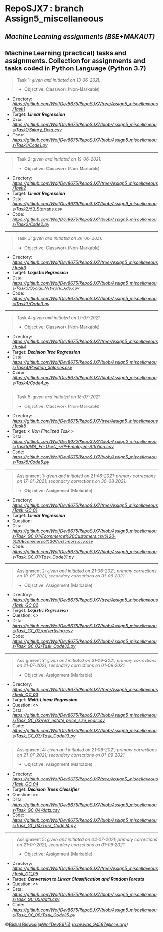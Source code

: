 # RepoSJX7 : branch Assign5_miscellaneous
_Machine Learning assignments (BSE+MAKAUT)_
---
Machine Learning (practical) tasks and assignments. 
Collection for assignments and tasks coded in Python Language (Python 3.7) 
---
> Task 1: _given and initiated on 13-06-2021._
> - Objective: Classwork (Non-Markable)
- Directory: _https://github.com/WolfDev8675/RepoSJX7/tree/Assign5_miscellaneous/Task1_
- Target: _**Linear Regression**_
- Data: _https://github.com/WolfDev8675/RepoSJX7/blob/Assign5_miscellaneous/Task1/Salary_Data.csv_
- Code: _https://github.com/WolfDev8675/RepoSJX7/blob/Assign5_miscellaneous/Task1/Code1.py_
---
> Task 2: _given and initiated on 19-06-2021._
> - Objective: Classwork (Non-Markable)
- Directory: _https://github.com/WolfDev8675/RepoSJX7/tree/Assign5_miscellaneous/Task2_
- Target: _**Linear Regression**_
- Data: _https://github.com/WolfDev8675/RepoSJX7/blob/Assign5_miscellaneous/Task2/50_Startups.csv_
- Code: _https://github.com/WolfDev8675/RepoSJX7/blob/Assign5_miscellaneous/Task2/Code2.py_
---
> Task 3: _given and initiated on 20-06-2021._
> - Objective: Classwork (Non-Markable)
- Directory: _https://github.com/WolfDev8675/RepoSJX7/tree/Assign5_miscellaneous/Task3_
- Target: _**Logistic Regression**_
- Data: _https://github.com/WolfDev8675/RepoSJX7/blob/Assign5_miscellaneous/Task3/Social_Network_Ads.csv_
- Code: _https://github.com/WolfDev8675/RepoSJX7/blob/Assign5_miscellaneous/Task3/Code3.py_
---
> Task 4: _given and initiated on 17-07-2021._
> - Objective: Classwork (Non-Markable)
- Directory: _https://github.com/WolfDev8675/RepoSJX7/tree/Assign5_miscellaneous/Task4_
- Target: _**Decision Tree Regression**_
- Data: _https://github.com/WolfDev8675/RepoSJX7/blob/Assign5_miscellaneous/Task4/Position_Salaries.csv_
- Code: _https://github.com/WolfDev8675/RepoSJX7/blob/Assign5_miscellaneous/Task4/Code4.py_
---
> Task 5: _given and initiated on 18-07-2021._
> - Objective: Classwork (Non-Markable)
- Directory: _https://github.com/WolfDev8675/RepoSJX7/tree/Assign5_miscellaneous/Task5_
- Target: _< Non Finalized Task >_
- Data: _https://github.com/WolfDev8675/RepoSJX7/blob/Assign5_miscellaneous/Task5/WA_Fn-UseC_-HR-Employee-Attrition.csv_
- Code: _https://github.com/WolfDev8675/RepoSJX7/blob/Assign5_miscellaneous/Task5/Code5.py_
---
> Assignment 1: _given and initiated on 21-06-2021; primary corrections on 17-07-2021; secondary corrections on 30-08-2021._
> - Objective: Assignment (Markable) 
- Directory: _https://github.com/WolfDev8675/RepoSJX7/tree/Assign5_miscellaneous/Task_GC_01_
- Target: _**Linear Regression**_
- Question: _<ghdk>_
- Data: _https://github.com/WolfDev8675/RepoSJX7/blob/Assign5_miscellaneous/Task_GC_01/Ecommerce%20Customers.csv%20-%20Ecommerce%20Customers.csv.csv_
- Code: _https://github.com/WolfDev8675/RepoSJX7/blob/Assign5_miscellaneous/Task_GC_01/Task_Code01.py_ 
---
> Assignment 2: _given and initiated on 21-06-2021; primary corrections on 19-07-2021; secondary corrections on 31-08-2021._
> - Objective: Assignment (Markable) 
- Directory: _https://github.com/WolfDev8675/RepoSJX7/tree/Assign5_miscellaneous/Task_GC_02_
- Target: _**Logistic Regression**_
- Question: _<>_
- Data: _https://github.com/WolfDev8675/RepoSJX7/blob/Assign5_miscellaneous/Task_GC_02/advertising.csv_
- Code: _https://github.com/WolfDev8675/RepoSJX7/blob/Assign5_miscellaneous/Task_GC_02/Task_Code02.py_
---
> Assignment 3: _given and initiated on 21-06-2021; primary corrections on 21-07-2021; secondary corrections on 01-09-2021._
> - Objective: Assignment (Markable) 
- Directory: _https://github.com/WolfDev8675/RepoSJX7/tree/Assign5_miscellaneous/Task_GC_03_
- Target: _**Multi-Linear Regression**_
- Question: _<>_
- Data: _https://github.com/WolfDev8675/RepoSJX7/blob/Assign5_miscellaneous/Task_GC_03/real_estate_price_size_year.csv_
- Code: _https://github.com/WolfDev8675/RepoSJX7/blob/Assign5_miscellaneous/Task_GC_03/Task_Code03.py_
---
> Assignment 4: _given and initiated on 21-06-2021; primary corrections on 21-07-2021; secondary corrections on 01-09-2021._
> - Objective: Assignment (Markable) 
- Directory: _https://github.com/WolfDev8675/RepoSJX7/tree/Assign5_miscellaneous/Task_GC_04_
- Target: _**Decision Trees Classifier**_
- Question: _<>_
- Data: _https://github.com/WolfDev8675/RepoSJX7/blob/Assign5_miscellaneous/Task_GC_04/data.csv_
- Code: _https://github.com/WolfDev8675/RepoSJX7/blob/Assign5_miscellaneous/Task_GC_04/Task_Code04.py_
---
> Assignment 5: _given and initiated on 04-07-2021; primary corrections on 21-07-2021; secondary corrections on 01-09-2021._
> - Objective: Assignment (Markable) 
- Directory: _https://github.com/WolfDev8675/RepoSJX7/tree/Assign5_miscellaneous/Task_GC_05_
- Target: _**Conversion to Linear Classification and Random Forests**_
- Question: _<>_
- Data: _https://github.com/WolfDev8675/RepoSJX7/blob/Assign5_miscellaneous/Task_GC_05/data.csv_
- Code: _https://github.com/WolfDev8675/RepoSJX7/blob/Assign5_miscellaneous/Task_GC_05/Task_Code05.py_


&copy;[Bishal Biswas(@WolfDev8675)](https://github.com/WolfDev8675)
_(b.biswas_94587@ieee.org)_
